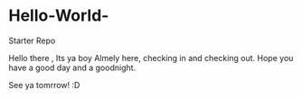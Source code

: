 # Hello-World-
Starter Repo



Hello there , Its ya boy Almely here, checking in and checking out. Hope you have a good day and a goodnight.

See ya tomrrow! :D
